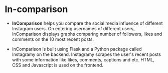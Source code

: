 # In-comparison
- **InComparison** helps you compare the social media influence of different Instagram users. On entering usernames of different users, InComparison displays graphs comparing number of followers, likes and comments on the 10 most recent posts.

- InComparison is built using Flask and a Python package called Instagramy on the backend. Instagramy scrapes the user's recent posts with some information like likes, comments, captions and etc. HTML, CSS and Javascript is used on the frontend.
